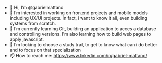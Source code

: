 - 👋 Hi, I’m @gabrielmattano
- 👀 I’m interested in working on frontend projects and mobile models including UX/UI projects. In fact, i want to know it all, even building systems from scratch.
- 🌱 I’m currently learning Git, building an application to acces a database and controlling versions. I'm also learning how to build web pages to apply javascript.
- 💞️ I’m looking to choose a study trail, to get to know what can i do better and to focus on that specialization.
- 📫 How to reach me: https://www.linkedin.com/in/gabriel-mattano/

